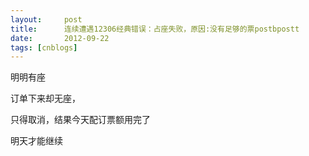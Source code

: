 ```yaml
---
layout:     post
title:      连续遭遇12306经典错误：占座失败，原因:没有足够的票postbpostt
date:       2012-09-22
tags: [cnblogs]
---
```

明明有座

订单下来却无座，

只得取消，结果今天配订票额用完了

明天才能继续
